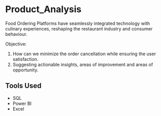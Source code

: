 # Product_Analysis
Food Ordering Platforms have seamlessly integrated technology with culinary experiences, reshaping the restaurant industry and consumer behaviour.

Objective:
1. How can we minimize the order cancellation while ensuring the user satisfaction.
2. Suggesting actionable insights, areas of improvement and areas of opportunity.

## Tools Used
* SQL
* Power BI
* Excel
